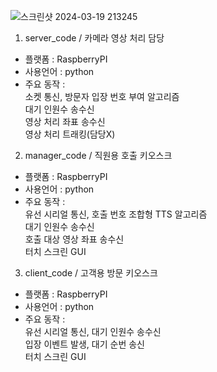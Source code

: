 
![스크린샷 2024-03-19 213245](https://github.com/kono9032/Tracking-Speaker/assets/63148742/92ea78f9-e70f-4835-bbe1-11873db21f83)

1. server_code / 카메라 영상 처리 담당
- 플랫폼 : RaspberryPI
- 사용언어 : python
- 주요 동작 :<br>
	소켓 통신, 방문자 입장 번호 부여 알고리즘<br>
	대기 인원수 송수신<br>
	영상 처리 좌표 송수신<br>
	영상 처리 트래킹(담당X)
	
2. manager_code / 직원용 호출 키오스크
- 플랫폼 : RaspberryPI
- 사용언어 : python
- 주요 동작 :<br>
	유선 시리얼 통신, 호출 번호 조합형 TTS 알고리즘<br>
	대기 인원수 송수신<br>
	호출 대상 영상 좌표 송수신<br>
	터치 스크린 GUI
	
3. client_code / 고객용 방문 키오스크
- 플랫폼 : RaspberryPI
- 사용언어 : python
- 주요 동작 :<br>
	유선 시리얼 통신, 대기 인원수 송수신<br>
	입장 이벤트 발생, 대기 순번 송신<br>
	터치 스크린 GUI
	